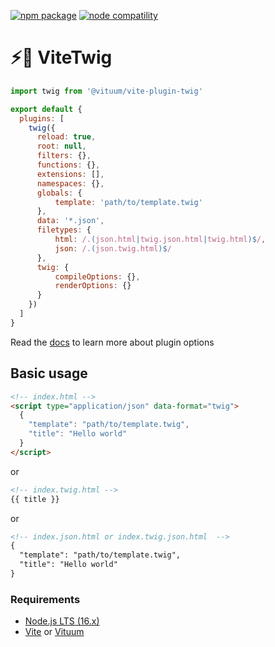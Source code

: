 <a href="https://npmjs.com/package/@vituum/vite-plugin-twig"><img src="https://img.shields.io/npm/v/@vituum/vite-plugin-twig.svg" alt="npm package"></a>
<a href="https://nodejs.org/en/about/releases/"><img src="https://img.shields.io/node/v/@vituum/vite-plugin-twig.svg" alt="node compatility"></a>

# ⚡️🌱 ViteTwig

```js
import twig from '@vituum/vite-plugin-twig'

export default {
  plugins: [
    twig({
      reload: true,
      root: null,
      filters: {},
      functions: {},
      extensions: [],
      namespaces: {}, 
      globals: {
          template: 'path/to/template.twig'
      },
      data: '*.json',
      filetypes: {
          html: /.(json.html|twig.json.html|twig.html)$/,
          json: /.(json.twig.html)$/
      },
      twig: {
          compileOptions: {},
          renderOptions: {}
      }
    })
  ]
}
```

Read the [docs](https://vituum.dev/config/integrations-options.html#vituum-twig) to learn more about plugin options

## Basic usage

```html
<!-- index.html -->
<script type="application/json" data-format="twig">
  {
    "template": "path/to/template.twig",
    "title": "Hello world"
  }
</script>
```
or
```html
<!-- index.twig.html -->
{{ title }}
```
or
```html
<!-- index.json.html or index.twig.json.html  -->
{
  "template": "path/to/template.twig",
  "title": "Hello world"
}
```

### Requirements

- [Node.js LTS (16.x)](https://nodejs.org/en/download/)
- [Vite](https://vitejs.dev/) or [Vituum](https://vituum.dev/)
